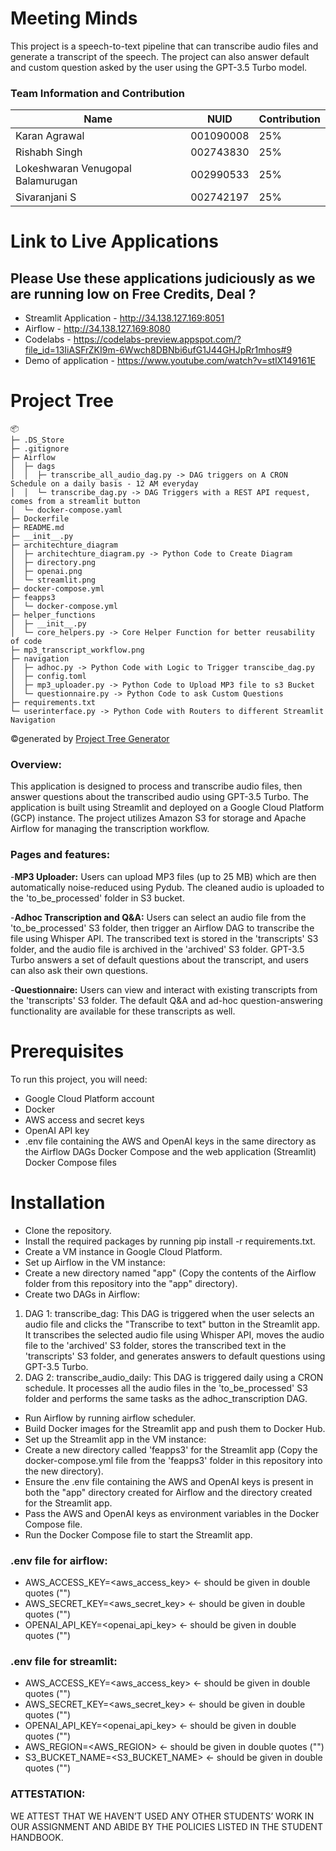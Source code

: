# Meeting Minds

This project is a speech-to-text pipeline that can transcribe audio files and generate a transcript of the speech. The project can also answer default and custom question asked by the user using the GPT-3.5 Turbo model.

### Team Information and Contribution 

Name | NUID | Contribution 
--- | --- | --- |
Karan Agrawal | 001090008 | 25% 
Rishabh Singh | 002743830 | 25% 
Lokeshwaran Venugopal Balamurugan | 002990533 | 25% 
Sivaranjani S | 002742197 | 25% 

# Link to Live Applications
## Please Use these applications judiciously as we are running low on Free Credits, Deal ? 
- Streamlit Application - http://34.138.127.169:8051
- Airflow - http://34.138.127.169:8080
- Codelabs - https://codelabs-preview.appspot.com/?file_id=13IiASFrZKI9m-6Wwch8DBNbi6ufG1J44GHJpRr1mhos#9
- Demo of application - https://www.youtube.com/watch?v=stlX149161E

# Project Tree
```
📦 
├─ .DS_Store
├─ .gitignore
├─ Airflow
│  ├─ dags
│  │  ├─ transcribe_all_audio_dag.py -> DAG triggers on A CRON Schedule on a daily basis - 12 AM everyday
│  │  └─ transcribe_dag.py -> DAG Triggers with a REST API request, comes from a streamlit button
│  └─ docker-compose.yaml
├─ Dockerfile
├─ README.md
├─ __init__.py
├─ architechture_diagram
│  ├─ architechture_diagram.py -> Python Code to Create Diagram
│  ├─ directory.png
│  ├─ openai.png
│  └─ streamlit.png
├─ docker-compose.yml
├─ feapps3
│  └─ docker-compose.yml
├─ helper_functions
│  ├─ __init__.py
│  └─ core_helpers.py -> Core Helper Function for better reusability of code
├─ mp3_transcript_workflow.png
├─ navigation
│  ├─ adhoc.py -> Python Code with Logic to Trigger transcibe_dag.py
│  ├─ config.toml
│  ├─ mp3_uploader.py -> Python Code to Upload MP3 file to s3 Bucket
│  └─ questionnaire.py -> Python Code to ask Custom Questions
├─ requirements.txt
└─ userinterface.py -> Python Code with Routers to different Streamlit Navigation
```
©generated by [Project Tree Generator](https://woochanleee.github.io/project-tree-generator)

### Overview:

This application is designed to process and transcribe audio files, then answer questions about the transcribed audio using GPT-3.5 Turbo. The application is built using Streamlit and deployed on a Google Cloud Platform (GCP) instance. The project utilizes Amazon S3 for storage and Apache Airflow for managing the transcription workflow.

### Pages and features:

-**MP3 Uploader:** Users can upload MP3 files (up to 25 MB) which are then automatically noise-reduced using Pydub. The cleaned audio is uploaded to the 'to_be_processed' folder in S3 bucket.  

-**Adhoc Transcription and Q&A:** Users can select an audio file from the 'to_be_processed' S3 folder, then trigger an Airflow DAG to transcribe the file using Whisper API. The transcribed text is stored in the 'transcripts' S3 folder, and the audio file is archived in the 'archived' S3 folder. GPT-3.5 Turbo answers a set of default questions about the transcript, and users can also ask their own questions.  

-**Questionnaire:** Users can view and interact with existing transcripts from the 'transcripts' S3 folder. The default Q&A and ad-hoc question-answering functionality are available for these transcripts as well.

# Prerequisites

To run this project, you will need:

- Google Cloud Platform account
- Docker
- AWS access and secret keys
- OpenAI API key
- .env file containing the AWS and OpenAI keys in the same directory as the Airflow DAGs Docker Compose and the web application (Streamlit) Docker Compose files

# Installation

- Clone the repository.
- Install the required packages by running pip install -r requirements.txt.
- Create a VM instance in Google Cloud Platform.
- Set up Airflow in the VM instance:
- Create a new directory named "app" (Copy the contents of the Airflow folder from this repository into the "app" directory).
- Create two DAGs in Airflow:
1) DAG 1: transcribe_dag: This DAG is triggered when the user selects an audio file and clicks the "Transcribe to text" button in the Streamlit app. It transcribes the selected audio file using Whisper API, moves the audio file to the 'archived' S3 folder, stores the transcribed text in the 'transcripts' S3 folder, and generates answers to default questions using GPT-3.5 Turbo.
2) DAG 2: transcribe_audio_daily: This DAG is triggered daily using a CRON schedule. It processes all the audio files in the 'to_be_processed' S3 folder and performs the same tasks as the adhoc_transcription DAG.
- Run Airflow by running airflow scheduler.
- Build Docker images for the Streamlit app and push them to Docker Hub.
- Set up the Streamlit app in the VM instance:
- Create a new directory called 'feapps3' for the Streamlit app (Copy the docker-compose.yml file from the 'feapps3' folder in this repository into the new directory).
- Ensure the .env file containing the AWS and OpenAI keys is present in both the "app" directory created for Airflow and the directory created for the Streamlit app.
- Pass the AWS and OpenAI keys as environment variables in the Docker Compose file.
- Run the Docker Compose file to start the Streamlit app.



### .env file for airflow:
- AWS_ACCESS_KEY=<aws_access_key> <- should be given in double quotes ("")
- AWS_SECRET_KEY=<aws_secret_key> <- should be given in double quotes ("")
- OPENAI_API_KEY=<openai_api_key> <- should be given in double quotes ("")

### .env file for streamlit:
- AWS_ACCESS_KEY=<aws_access_key> <- should be given in double quotes ("")
- AWS_SECRET_KEY=<aws_secret_key> <- should be given in double quotes ("")
- OPENAI_API_KEY=<openai_api_key> <- should be given in double quotes ("")
- AWS_REGION=<AWS_REGION> <- should be given in double quotes ("")
- S3_BUCKET_NAME=<S3_BUCKET_NAME> <- should be given in double quotes ("")

### ATTESTATION:
WE ATTEST THAT WE HAVEN’T USED ANY OTHER STUDENTS’ WORK IN OUR ASSIGNMENT AND ABIDE BY THE POLICIES LISTED IN THE STUDENT HANDBOOK.
